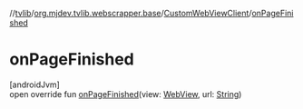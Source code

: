 //[tvlib](../../../index.md)/[org.mjdev.tvlib.webscrapper.base](../index.md)/[CustomWebViewClient](index.md)/[onPageFinished](on-page-finished.md)

# onPageFinished

[androidJvm]\
open override fun [onPageFinished](on-page-finished.md)(view: [WebView](https://developer.android.com/reference/kotlin/android/webkit/WebView.html), url: [String](https://kotlinlang.org/api/latest/jvm/stdlib/kotlin/-string/index.html))
